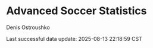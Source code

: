 # Advanced Soccer Statistics
Denis Ostroushko

<!-- gfm -->

Last successful data update: 2025-08-13 22:18:59 CST
